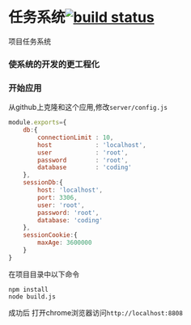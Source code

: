 # 任务系统[![build status](https://secure.travis-ci.org/thlorenz/browserify-shim.svg?branch=master)](http://travis-ci.org/thlorenz/browserify-shim)
项目任务系统

### 使系统的开发的更工程化

### 开始应用
从github上克隆和这个应用,修改`server/config.js`
```javascript
module.exports={
	db:{
		connectionLimit : 10,
		host            : 'localhost',
		user            : 'root',
		password        : 'root',
		database        : 'coding'
	},
	sessionDb:{
		host: 'localhost',
		port: 3306,
		user: 'root',
		password: 'root',
		database: 'coding'
	},
	sessionCookie:{
        maxAge: 3600000
	}
}
```
在项目目录中以下命令
```
npm install
node build.js
```
成功后 打开chrome浏览器访问`http://localhost:8808`